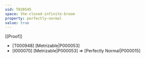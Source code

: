```yaml
---
uid: T020545
space: the-closed-infinite-broom
property: perfectly-normal
value: true
---
```

[[Proof]]

* [T000948] [Metrizable|P000053]
* [I000070] [Metrizable|P000053] => [Perfectly Normal|P000015]

